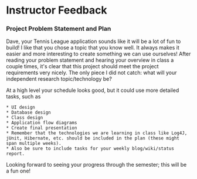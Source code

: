 # Instructor Feedback

### Project Problem Statement and Plan

Dave, your Tennis League application sounds like it will be a lot of fun to build! I like that you chose a topic that you know well. It always makes it easier and more interesting to create something we can use ourselves!  After reading your problem statement and hearing your overview in class a couple times, it's clear that this project should meet the project requirements very nicely. The only piece I did not catch: what will your independent research topic/technology be?

At a high level your schedule looks good, but it could use more detailed tasks, such as

    * UI design
    * Database design 
    * Class design
    * Application flow diagrams
    * Create final presentation
    * Remember that the technologies we are learning in class like Log4J, jUnit, Hibernate, etc. should be included in the plan (these might span multiple weeks).  
    * Also be sure to include tasks for your weekly blog/wiki/status report.


Looking forward to seeing your progress through the semester; this will be a fun one!  

